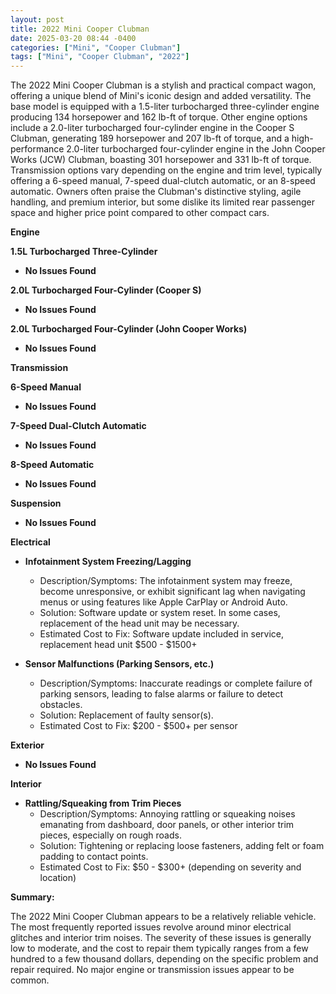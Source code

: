 ```yaml
---
layout: post
title: 2022 Mini Cooper Clubman
date: 2025-03-20 08:44 -0400
categories: ["Mini", "Cooper Clubman"]
tags: ["Mini", "Cooper Clubman", "2022"]
---
```

The 2022 Mini Cooper Clubman is a stylish and practical compact wagon, offering a unique blend of Mini's iconic design and added versatility. The base model is equipped with a 1.5-liter turbocharged three-cylinder engine producing 134 horsepower and 162 lb-ft of torque. Other engine options include a 2.0-liter turbocharged four-cylinder engine in the Cooper S Clubman, generating 189 horsepower and 207 lb-ft of torque, and a high-performance 2.0-liter turbocharged four-cylinder engine in the John Cooper Works (JCW) Clubman, boasting 301 horsepower and 331 lb-ft of torque. Transmission options vary depending on the engine and trim level, typically offering a 6-speed manual, 7-speed dual-clutch automatic, or an 8-speed automatic. Owners often praise the Clubman's distinctive styling, agile handling, and premium interior, but some dislike its limited rear passenger space and higher price point compared to other compact cars.

**Engine**

**1.5L Turbocharged Three-Cylinder**

*   **No Issues Found**

**2.0L Turbocharged Four-Cylinder (Cooper S)**

*   **No Issues Found**

**2.0L Turbocharged Four-Cylinder (John Cooper Works)**

*   **No Issues Found**

**Transmission**

**6-Speed Manual**

*   **No Issues Found**

**7-Speed Dual-Clutch Automatic**

*   **No Issues Found**

**8-Speed Automatic**

*   **No Issues Found**

**Suspension**

*   **No Issues Found**

**Electrical**

*   **Infotainment System Freezing/Lagging**
    *   Description/Symptoms: The infotainment system may freeze, become unresponsive, or exhibit significant lag when navigating menus or using features like Apple CarPlay or Android Auto.
    *   Solution: Software update or system reset. In some cases, replacement of the head unit may be necessary.
    *   Estimated Cost to Fix: Software update included in service, replacement head unit $500 - $1500+

*   **Sensor Malfunctions (Parking Sensors, etc.)**
    *   Description/Symptoms: Inaccurate readings or complete failure of parking sensors, leading to false alarms or failure to detect obstacles.
    *   Solution: Replacement of faulty sensor(s).
    *   Estimated Cost to Fix: $200 - $500+ per sensor

**Exterior**

*   **No Issues Found**

**Interior**

*   **Rattling/Squeaking from Trim Pieces**
    *   Description/Symptoms: Annoying rattling or squeaking noises emanating from dashboard, door panels, or other interior trim pieces, especially on rough roads.
    *   Solution: Tightening or replacing loose fasteners, adding felt or foam padding to contact points.
    *   Estimated Cost to Fix: $50 - $300+ (depending on severity and location)

**Summary:**

The 2022 Mini Cooper Clubman appears to be a relatively reliable vehicle. The most frequently reported issues revolve around minor electrical glitches and interior trim noises. The severity of these issues is generally low to moderate, and the cost to repair them typically ranges from a few hundred to a few thousand dollars, depending on the specific problem and repair required. No major engine or transmission issues appear to be common.

